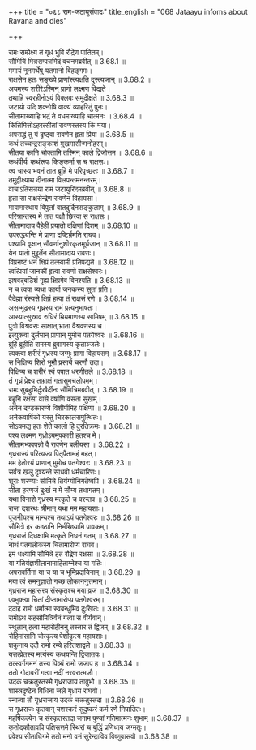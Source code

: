 +++
title = "०६८ राम-जटायुसंवादः"
title_english = "068 Jataayu infoms about Ravana and dies"

+++

रामः सम्प्रेक्ष्य तं गृध्रं भुवि रौद्रेण पातितम्।  
सौमित्रिं मित्रसम्पन्नमिदं वचनमब्रवीत् ॥ 3.68.1 ॥   
ममायं नूनमर्थेषु यतमानो विहङ्गमः।  
राक्षसेन हतः सङ्ख्ये प्राणांस्त्यक्षति दुस्त्यजान् ॥ 3.68.2 ॥   
अयमस्य शरीरेऽस्मिन् प्राणो लक्ष्मण विद्यते।  
तथाहि स्वरहीनोऽयं विक्लवः समुदीक्षते ॥ 3.68.3 ॥   
जटायो यदि शक्नोषि वाक्यं व्याहरितुं पुनः।  
सीतामाख्याहि भद्रं ते वधमाख्याहि चात्मनः ॥ 3.68.4 ॥   
किन्निमित्तोऽहरत्सीतां रावणस्तस्य किं मया।  
अपराद्धं तु यं दृष्ट्वा रावणेन हृता प्रिया ॥ 3.68.5 ॥   
कथं तच्चन्द्रसङ्काशं मुखमासीन्मनोहरम्।  
सीतया कानि चोक्तामि तस्मिन् काले द्विजोत्तम ॥ 3.68.6 ॥   
कथंवीर्यः कथंरूपः किङ्कर्मा स च राक्षसः।  
क्व चास्य भवनं तात ब्रूहि मे परिपृच्छतः ॥ 3.68.7 ॥   
तमुद्वीक्ष्याथ दीनात्मा विलपन्तमनन्तरम्।  
वाचाऽतिसन्नया रामं जटायुरिदमब्रवीत् ॥ 3.68.8 ॥   
हृता सा राक्षसेन्द्रेण रावणेन विहायसा।  
मायामास्थाय विपुलां वातदुर्दिनसङ्कुलाम् ॥ 3.68.9 ॥   
परिश्रान्तस्य मे तात पक्षौ छित्त्वा स राक्षसः।  
सीतामादाय वैहेहीं प्रयातो दक्षिणां दिशम् ॥ 3.68.10 ॥   
उपरुद्ध्यन्ति मे प्राणा दष्टिर्भ्रमति राघव।  
पश्यामि वृक्षान् सौवर्णानुशीरकृतमूर्धजान् ॥ 3.68.11 ॥   
येन यातो मुहूर्तेन सीतामादाय रावणः।  
विप्रनष्टं धनं क्षिप्रं तत्स्वामी प्रतिपद्यते ॥ 3.68.12 ॥   
त्वत्प्रियां जानकीं हृत्वा रावणो राक्षसेश्वरः।  
झषवद्बडिशं गृह्य क्षिप्रमेव विनश्यति ॥ 3.68.13 ॥   
न च त्वया व्यथा कार्या जनकस्य सुतां प्रति।  
वैदेह्या रंस्यसे क्षिप्रं हत्वा तं राक्षसं रणे ॥ 3.68.14 ॥   
असम्मूढस्य गृध्रस्य रामं प्रत्यनुभाषतः।  
आस्यात्सुस्राव रुधिरं म्रियमाणस्य सामिषम् ॥ 3.68.15 ॥   
पुत्रो विश्रवसः साक्षात् भ्राता वैश्रवणस्य च।  
इत्युक्त्वा दुर्लभान् प्राणान् मुमोच पतगेश्वरः ॥ 3.68.16 ॥   
ब्रूहि ब्रूहीति रामस्य ब्रुवाणस्य कृताञ्जलेः।  
त्यक्त्वा शरीरं गृध्रस्य जग्मुः प्राणा विहायसम् ॥ 3.68.17 ॥   
स निक्षिप्य शिरो भूमौ प्रसार्य चरणौ तदा।  
विक्षिप्य च शरीरं स्वं पपात धरणीतले ॥ 3.68.18 ॥   
तं गृध्रं प्रेक्ष्य ताम्राक्षं गतासुमचलोपमम्।  
रामः सुबहुभिर्दुःखैर्दीनः सौमित्रिमब्रवीत् ॥ 3.68.19 ॥   
बहूनि रक्षसां वासे वर्षाणि वसता सुखम्।  
अनेन दण्डकारण्ये विशीर्णमिह पक्षिणा ॥ 3.68.20 ॥   
अनेकवार्षिको यस्तु चिरकालसमुत्थितः।  
सोऽयमद्य हतः शेते कालो हि दुरतिक्रमः ॥ 3.68.21 ॥   
पश्य लक्ष्मण गृध्रोऽयमुपकारी हतश्च मे।  
सीतामभ्यवपन्नो वै रावणेन बलीयसा ॥ 3.68.22 ॥   
गृध्रराज्यं परित्यज्य पितृपैतामहं महत्।  
मम हेतोरयं प्राणान् मुमोच पतगेश्वरः ॥ 3.68.23 ॥   
सर्वत्र खलु दृश्यन्ते साधवो धर्मचारिणः।  
शूराः शरण्याः सौमित्रे तिर्यग्योनिगतेष्वपि ॥ 3.68.24 ॥   
सीता हरणजं दुःखं न मे सौम्य तथागतम्।  
यथा विनाशे गृध्रस्य मत्कृते च परन्तप ॥ 3.68.25 ॥   
राजा दशरथः श्रीमान् यथा मम महायशाः।  
पूजनीयश्च मान्यश्च तथाऽयं पतगेश्वरः ॥ 3.68.26 ॥   
सौमित्रे हर काष्ठानि निर्मथिष्यामि पावकम्।  
गृध्रराजं दिधक्षामि मत्कृते निधनं गतम् ॥ 3.68.27 ॥   
नाथं पतगलोकस्य चितामारोप्य राघव।  
इमं धक्ष्यामि सौमित्रे हतं रौद्रेण रक्षसा ॥ 3.68.28 ॥   
या गतिर्यज्ञशीलानामाहिताग्नेश्च या गतिः।  
अपरावर्तिनां या च या च भूमिप्रदायिनाम् ॥ 3.68.29 ॥   
मया त्वं समनुज्ञातो गच्छ लोकाननुत्तमान्।  
गृध्रराज महासत्त्व संस्कृतश्च मया व्रज ॥ 3.68.30 ॥   
एवमुक्त्वा चितां दीप्तामारोप्य पतगेश्वरम्।  
ददाह रामो धर्मात्मा स्वबन्धुमिव दुःखितः ॥ 3.68.31 ॥   
रामोऽथ सहसौमित्रिर्वनं गत्वा स वीर्यवान्।  
स्थूलान् हत्वा महारोहीननु तस्तार तं द्विजम् ॥ 3.68.32 ॥   
रोहिमांसानि चोत्कृत्य पेशीकृत्य महायशाः।  
शकुनाय ददौ रामो रम्ये हरितशाद्वले ॥ 3.68.33 ॥   
यत्तत्प्रेतस्य मर्त्यस्य कथयन्ति द्विजातयः।  
तत्स्वर्गगमनं तस्य पित्र्यं रामो जजाप ह ॥ 3.68.34 ॥   
ततो गोदावरीं गत्वा नदीं नरवरात्मजौ।  
उदकं चक्रतुस्तस्मै गृध्रराजाय तावुभौ ॥ 3.68.35 ॥   
शास्त्रदृष्टेन विधिना जले गृध्राय राघवौ।  
स्नात्वा तौ गृध्रराजाय उदकं चक्रतुस्तदा ॥ 3.68.36 ॥   
स गृध्रराजः कृतवान् यशस्करं सुदुष्करं कर्म रणे निपातितः।  
महर्षिकल्पेन च संस्कृतस्तदा जगाम पुण्यां गतिमात्मनः शुभाम् ॥ 3.68.37 ॥   
कृतोदकौतावपि पक्षिसत्तमे स्थिरां च बुद्धिं प्रणिधाय जग्मतुः।  
प्रवेश्य सीताधिगमे ततो मनो वनं सुरेन्द्राविव विष्णुवासवौ ॥ 3.68.38 ॥   
